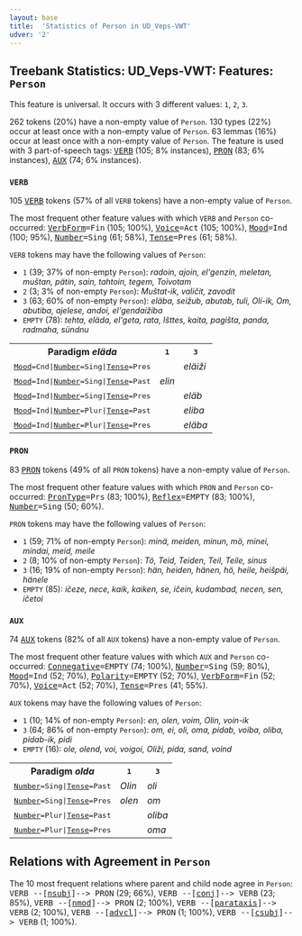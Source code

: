 ```yaml
---
layout: base
title:  'Statistics of Person in UD_Veps-VWT'
udver: '2'
---
```


## Treebank Statistics: UD_Veps-VWT: Features: `Person`

This feature is universal.
It occurs with 3 different values: `1`, `2`, `3`.

262 tokens (20%) have a non-empty value of `Person`.
130 types (22%) occur at least once with a non-empty value of `Person`.
63 lemmas (16%) occur at least once with a non-empty value of `Person`.
The feature is used with 3 part-of-speech tags: <tt><a href="vep_vwt-pos-VERB.html">VERB</a></tt> (105; 8% instances), <tt><a href="vep_vwt-pos-PRON.html">PRON</a></tt> (83; 6% instances), <tt><a href="vep_vwt-pos-AUX.html">AUX</a></tt> (74; 6% instances).

### `VERB`

105 <tt><a href="vep_vwt-pos-VERB.html">VERB</a></tt> tokens (57% of all `VERB` tokens) have a non-empty value of `Person`.

The most frequent other feature values with which `VERB` and `Person` co-occurred: <tt><a href="vep_vwt-feat-VerbForm.html">VerbForm</a></tt><tt>=Fin</tt> (105; 100%), <tt><a href="vep_vwt-feat-Voice.html">Voice</a></tt><tt>=Act</tt> (105; 100%), <tt><a href="vep_vwt-feat-Mood.html">Mood</a></tt><tt>=Ind</tt> (100; 95%), <tt><a href="vep_vwt-feat-Number.html">Number</a></tt><tt>=Sing</tt> (61; 58%), <tt><a href="vep_vwt-feat-Tense.html">Tense</a></tt><tt>=Pres</tt> (61; 58%).

`VERB` tokens may have the following values of `Person`:

* `1` (39; 37% of non-empty `Person`): <em>radoin, ajoin, el'genzin, meletan, muštan, pätin, sain, tahtoin, tegem, Toivotam</em>
* `2` (3; 3% of non-empty `Person`): <em>Muštat-ik, valičit, zavodit</em>
* `3` (63; 60% of non-empty `Person`): <em>eläba, seižub, abutab, tuli, Oli-ik, Om, abutiba, ajelese, andoi, el'gendaižiba</em>
* `EMPTY` (78): <em>tehta, eläda, el'geta, rata, Išttes, kaita, pagišta, panda, radmaha, sündnu</em>

<table>
  <tr><th>Paradigm <i>eläda</i></th><th><tt>1</tt></th><th><tt>3</tt></th></tr>
  <tr><td><tt><tt><a href="vep_vwt-feat-Mood.html">Mood</a></tt><tt>=Cnd</tt>|<tt><a href="vep_vwt-feat-Number.html">Number</a></tt><tt>=Sing</tt>|<tt><a href="vep_vwt-feat-Tense.html">Tense</a></tt><tt>=Pres</tt></tt></td><td></td><td><em>eläiži</em></td></tr>
  <tr><td><tt><tt><a href="vep_vwt-feat-Mood.html">Mood</a></tt><tt>=Ind</tt>|<tt><a href="vep_vwt-feat-Number.html">Number</a></tt><tt>=Sing</tt>|<tt><a href="vep_vwt-feat-Tense.html">Tense</a></tt><tt>=Past</tt></tt></td><td><em>elin</em></td><td></td></tr>
  <tr><td><tt><tt><a href="vep_vwt-feat-Mood.html">Mood</a></tt><tt>=Ind</tt>|<tt><a href="vep_vwt-feat-Number.html">Number</a></tt><tt>=Sing</tt>|<tt><a href="vep_vwt-feat-Tense.html">Tense</a></tt><tt>=Pres</tt></tt></td><td></td><td><em>eläb</em></td></tr>
  <tr><td><tt><tt><a href="vep_vwt-feat-Mood.html">Mood</a></tt><tt>=Ind</tt>|<tt><a href="vep_vwt-feat-Number.html">Number</a></tt><tt>=Plur</tt>|<tt><a href="vep_vwt-feat-Tense.html">Tense</a></tt><tt>=Past</tt></tt></td><td></td><td><em>eliba</em></td></tr>
  <tr><td><tt><tt><a href="vep_vwt-feat-Mood.html">Mood</a></tt><tt>=Ind</tt>|<tt><a href="vep_vwt-feat-Number.html">Number</a></tt><tt>=Plur</tt>|<tt><a href="vep_vwt-feat-Tense.html">Tense</a></tt><tt>=Pres</tt></tt></td><td></td><td><em>eläba</em></td></tr>
</table>

### `PRON`

83 <tt><a href="vep_vwt-pos-PRON.html">PRON</a></tt> tokens (49% of all `PRON` tokens) have a non-empty value of `Person`.

The most frequent other feature values with which `PRON` and `Person` co-occurred: <tt><a href="vep_vwt-feat-PronType.html">PronType</a></tt><tt>=Prs</tt> (83; 100%), <tt><a href="vep_vwt-feat-Reflex.html">Reflex</a></tt><tt>=EMPTY</tt> (83; 100%), <tt><a href="vep_vwt-feat-Number.html">Number</a></tt><tt>=Sing</tt> (50; 60%).

`PRON` tokens may have the following values of `Person`:

* `1` (59; 71% of non-empty `Person`): <em>minä, meiden, minun, mö, minei, mindai, meid, meile</em>
* `2` (8; 10% of non-empty `Person`): <em>Tö, Teid, Teiden, Teil, Teile, sinus</em>
* `3` (16; 19% of non-empty `Person`): <em>hän, heiden, hänen, hö, heile, heišpäi, hänele</em>
* `EMPTY` (85): <em>ičeze, nece, kaik, kaiken, se, ičein, kudambad, necen, sen, ičetoi</em>

### `AUX`

74 <tt><a href="vep_vwt-pos-AUX.html">AUX</a></tt> tokens (82% of all `AUX` tokens) have a non-empty value of `Person`.

The most frequent other feature values with which `AUX` and `Person` co-occurred: <tt><a href="vep_vwt-feat-Connegative.html">Connegative</a></tt><tt>=EMPTY</tt> (74; 100%), <tt><a href="vep_vwt-feat-Number.html">Number</a></tt><tt>=Sing</tt> (59; 80%), <tt><a href="vep_vwt-feat-Mood.html">Mood</a></tt><tt>=Ind</tt> (52; 70%), <tt><a href="vep_vwt-feat-Polarity.html">Polarity</a></tt><tt>=EMPTY</tt> (52; 70%), <tt><a href="vep_vwt-feat-VerbForm.html">VerbForm</a></tt><tt>=Fin</tt> (52; 70%), <tt><a href="vep_vwt-feat-Voice.html">Voice</a></tt><tt>=Act</tt> (52; 70%), <tt><a href="vep_vwt-feat-Tense.html">Tense</a></tt><tt>=Pres</tt> (41; 55%).

`AUX` tokens may have the following values of `Person`:

* `1` (10; 14% of non-empty `Person`): <em>en, olen, voim, Olin, voin-ik</em>
* `3` (64; 86% of non-empty `Person`): <em>om, ei, oli, oma, pidab, voiba, oliba, pidab-ik, pidi</em>
* `EMPTY` (16): <em>ole, olend, voi, voigoi, Oliži, pida, sand, voind</em>

<table>
  <tr><th>Paradigm <i>olda</i></th><th><tt>1</tt></th><th><tt>3</tt></th></tr>
  <tr><td><tt><tt><a href="vep_vwt-feat-Number.html">Number</a></tt><tt>=Sing</tt>|<tt><a href="vep_vwt-feat-Tense.html">Tense</a></tt><tt>=Past</tt></tt></td><td><em>Olin</em></td><td><em>oli</em></td></tr>
  <tr><td><tt><tt><a href="vep_vwt-feat-Number.html">Number</a></tt><tt>=Sing</tt>|<tt><a href="vep_vwt-feat-Tense.html">Tense</a></tt><tt>=Pres</tt></tt></td><td><em>olen</em></td><td><em>om</em></td></tr>
  <tr><td><tt><tt><a href="vep_vwt-feat-Number.html">Number</a></tt><tt>=Plur</tt>|<tt><a href="vep_vwt-feat-Tense.html">Tense</a></tt><tt>=Past</tt></tt></td><td></td><td><em>oliba</em></td></tr>
  <tr><td><tt><tt><a href="vep_vwt-feat-Number.html">Number</a></tt><tt>=Plur</tt>|<tt><a href="vep_vwt-feat-Tense.html">Tense</a></tt><tt>=Pres</tt></tt></td><td></td><td><em>oma</em></td></tr>
</table>

## Relations with Agreement in `Person`

The 10 most frequent relations where parent and child node agree in `Person`:
<tt>VERB --[<tt><a href="vep_vwt-dep-nsubj.html">nsubj</a></tt>]--> PRON</tt> (29; 66%),
<tt>VERB --[<tt><a href="vep_vwt-dep-conj.html">conj</a></tt>]--> VERB</tt> (23; 85%),
<tt>VERB --[<tt><a href="vep_vwt-dep-nmod.html">nmod</a></tt>]--> PRON</tt> (2; 100%),
<tt>VERB --[<tt><a href="vep_vwt-dep-parataxis.html">parataxis</a></tt>]--> VERB</tt> (2; 100%),
<tt>VERB --[<tt><a href="vep_vwt-dep-advcl.html">advcl</a></tt>]--> PRON</tt> (1; 100%),
<tt>VERB --[<tt><a href="vep_vwt-dep-csubj.html">csubj</a></tt>]--> VERB</tt> (1; 100%).

